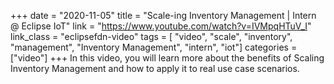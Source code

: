 +++
date = "2020-11-05"
title = "Scale-ing Inventory Management | Intern @ Eclipse IoT"
link = "https://www.youtube.com/watch?v=IVMpqHTuV_I"
link_class  = "eclipsefdn-video"
tags = [ "video", "scale", "inventory", "management", "Inventory Management", "intern", "iot"]
categories = ["video"]
+++
In this video, you will learn more about the benefits of Scaling Inventory Management and how to apply it to real use case scenarios.